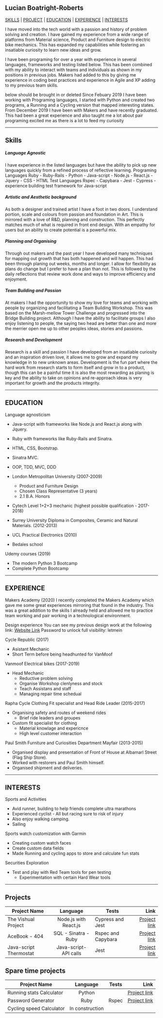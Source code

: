 ## Lucian Boatright-Roberts

[SKILLS](#Skills) | [PROJECT](#Project) | [EDUCATION](#Education) | [EXPERIENCE](#Experience) | [INTERESTS](#Interests)


I have moved into the tech world with a passion and history of problem solving and creation. I have gained my experience from a wide range of platforms from Material science, Product and Furniture design to electric bike mechanics. This has expanded my capabilities while fostering an insatiable curiosity to learn new ideas and grow.

I have been programing for over a year with experience in several languages, frameworks and testing listed below. This has been combined with my ability to interact with teams and individuals as shown in my positions in previous jobs. Makers had added to this by giving me experience in coding best practices and experience in Agile and XP adding to my previous team skills.


below should be brought in or deleted
Since Febuary 2019 I have been working with Programing languages, I started with Python and created two programs, a Running and a Cycling
version that mapped interesting states. From December 2019 I have been with Makers and have recently graduated. This had been a great
experience and also taught me a lot about pair programing excited me as there is a lot to feed my curiosity

 ***

## Skills
##### Language Agnostic 
I have experience in the listed languages but have the ability to pick up new languages quickly from a refined process of reflective learning.
Programing Languages 
Ruby - Ruby-Rails - Python - Java-script - Node.js - React.js - Jquery - CSS - HTML 
Test Languages 
Rspec - Capybara - Jest - Cypress - experience building test framework for Java-script 


##### Artistic and Aesthetic background 
As both a designer and trained artist I have a foot in two doors. I understand portion, scale and colours from passion and foundation in Art. This is mirrored with a love of R&D, planning and construction. This perfectly matches much of what is required in front end design. With an empathy for users but an ability to create potential is a powerful mix.

##### Planning and Organising
Through out makers and the past year I have developed many techniques for mapping out growth that has both happened and will happen. This had been through planing out weeks, months and longer. I allow for flexibility as plans do change but I prefer to have a plan than not. This is followed by the daily reflections that review work done and ways to improve efficiency and enjoyment. 

##### Team Building and Passion
At makers I had the opportunity to show my love for teams and working with people by organizing and facilitating a Team Building Workshop. This was based on the Marsh-mellow Tower Challenge and progressed into the Bridge Building project. Although I have the ability to facilitate groups I also enjoy listening to people, the saying two head are better than one and more the merrier open me up to other peoples ideas, stories and passions. 

##### Research and Development
Research is a skill and passion I have developed from an insatiable curiosity and an inspiration driven love, it allows me to grow and expand my knowledge in to new unknown areas. Development is the fun part where the hard work from research starts to form itself and grow in to a product, though this can be a painful time it is also the most rewarding as planing is key and the ability to take on opinions and re-approach ideas is very important for growth and the products integrity. 

<!--  From the mixed background and insatiable curiosity I have a great ability to generate ideas and -->

***

## EDUCATION

Language agnosticism 
- Java-script with frameworks like Node.js and React.js along with Jquery.
- Ruby with frameworks like Ruby-Rails and Sinatra.
- HTML, CSS, Bootstrap.
- Sinatra MVC.
- OOP, TDD, MVC, DDD

- London Metropolitan University (2007-2009)
	- Product and Furniture Design
	- Chosen Class Representative (3 years)
	- 2.1 B.A. Honors
- Cytech Level 1+2+3 mechanic (highest possible qualification - 2017-2018)
- Surrey University Diploma in Composites, Ceramic and Natural Materials. (2012-2013)
- UCL Practical Electronics (2010)
- Bedales school 

Udemy courses (2019)
- The modern Python 3 Bootcamp
- Complete Python Bootcamp 
<!-- 
#### Self-Guided Learning 
- Python - Self taught and Udemy courses
	- Created several programs for sports (running & cycling stats)
	- Beautiful soup experience
	- Used API's including strava and Accu Weather
- Garmin SDK for Custome Watch Faces and Data Fields
	- Monkey-c and HTML
- Some undisclosed securities exploration 
 -->




***

## EXPERIENCE
Makers Academy (2020)
I recently completed the Makers Academy which gave me some great experiences mirroring that found in the industry. This was a great addition to the skills I already held and allowed me to practice team working and pair working in a technological environment. 

Design experience
You can see my previous design work at the following link: 
[Website Link](https://lucianworld.wordpress.com/) 
Password to unlock full visibility: letmein

Cycle Republic (2017)
- Asistant Mechanic
- Short Term before being headhunted for VanMoof

Vanmoof Electrical bikes (2017-2019)
- Head Mechanic
	- Reductive problem solving
	- Organise Workshop clenlyness and stock
	- Teach Assistans and staff 
	- Managing repair time schedual  

Rapha Cycle Clothing Fit specialist and Head Ride Leader (2015-2017)
- Organising safety and routes of weekend rides
	- Brief ride leaders and groupes 
- Custom fit specialist for clothing 
	- Material knowlage and expericnce 
	- High level customer interaction

Paul Smith Furniture and Curiosities Department Mayfair (2013-2015)
- Organised display and presentation of Front of House at Albamarl Street (Flag Ship Store).
- Worked with restorers and Paul Smith himself. 
- Organised shipment and deliveries. 

***

## INTERESTS

Sports and Activities
- Avid runner, building to help friends complete ultra marathons
- Experienced cyclist - All but racing sure to risk of injury
- Also enjoy walking camping.
- Sailing

Sports watch customization with Garmin
- Creating custom watch faces
- Create custom data fields
- Made Running and cycling apps to store and calculate fun stats

Securities Exploration
- Test and play with Red Team tools for pen testing
	- Experimentation with certain Hard Wear tools


***

## Projects 

| Project Name  | Language  | Tests | Link |
| ------------- |:-------------:| ------ | -----:|
| The Vishual Project | Node.js with React.js| Cypress and Jest | [Project link](https://github.com/lucianboatright/Vishualizer-Front-End) |
| AceBook - 404 | SQL - Sinatra - Ruby | Rspec and Capybara | [Project link](https://github.com/lucianboatright/SpaceBnb) |
| Java-script Thermostat | Java-script- API calls | Jest |    [Project link](https://github.com/lucianboatright/Thermostat_java) |

## Spare time projects 


| Project Name  | Language  | Tests | Link |
| ------------- |:-------------:| ------ | -----:|
| Running stats Calculator | Python |  | [Project link](https://github.com/lucianboatright/Python_Running_app) |
| Password Generator | Ruby | Rspec | [Project link](https://github.com/lucianboatright/Pasword_generator) |
| Cycling speed Calculator | In construction | 


